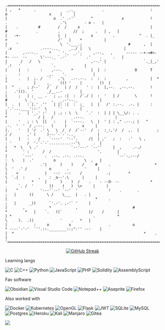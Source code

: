 ```
.=========================================================================================================================.
| ,   *      .              _.._            .                     :                        o                   x    |     |
|                     o  .' .-'`       ^             x            !           .                        .'\        - o -   |
|    .         #        /  /     x                                |    #             .         .      //  ;     .   | ,   |
|   -+-                 |  |           x         .           ^  . |_         +                       /'   |    *          |
|    '                   \  '.___.;                     #      ,  | `.v             .----..._    _../ |   \               |
|       ,----..     *     '._  _.'.     ,---,   ,      ----- --+-<#>-+- ---  --      \'---._ `.-'      `  .'    .     .   |
|      /   /   \                       ,--.' |                 `._|_,'                `.!   '              `.             |
|     |   :     :    ,---.    *        |  |  :             O      T               .     :            _,.    '.            |
|     .   |  ;. /   '   ,'\   .--.--.  :  :  :         ,          |  *     ^            |     ,_    (() '    |        ()  |
|  ^  .   ; /--`   /   /   | /  /    ' :  |  |,--.  ,--.--.       !                     ;   .'(().  '      _/__..-        |
|     ;   | ;  __ .   ; ,. :|  :  /`./ |  :  '   | /       \      !            #        \ _ '       ,   _.-'--._          |
|  .  |   : |.' .''   | |: :|  :  ;_   |  |   /' :.--.  .-. |     :                     ,'.'...____'::-'  \     `'        |
|     .   | '_.' :'   | .; : \  \    `.'  :  | | | \__\/: . .           *              / |   /         .---.              |
|     '   ; : \  ||   :    |  `----.   \  |  ' | : ," .--.; |   ^                .-.  '  '  / ,---.   (     )       x     |
|.    '   | '/  .' \   \  /  /  /`--'  /  :  :_:,'/  /  ,.  |        ;          / /       ,' (     )---`-`-`-.._          |
|     |   :    /    `----'  '--'.     /|  | ,'   ;  :   .'   \ ,               : '       /  '-`-`-`..........--'\      .  |
|   *  \   \ .'               `--'---' `--''     |  ,     .-./         *       ' :      /  /                     '.       |
|       `---`     .  .--. .--. .---.               `--`-,---/                  :  \    |  .'         o             \  ,   |
|               .'|      )    )    /     #     .                    *           \  '  .' /          o       .       '     |
|    <            |   --:  --:    /           .;        *                        \  `.|  :      ,    : _o--'.\      |     |
|           *     |      )    )  /    .    - --O- --              *         .     `. /  '       ))    (   )  \>     |     |
|    ^          '---'`--' `--'  '              !    .       .                       ;   |      ((      \ /    \___  |   . |
|                                        *     .                                    ;   |      _))      `'.-'. ,-'` '     |
|       ,           *           ,                         #            *        *   |    `.   ((`            |/    /      |
| *                                     .          *                                \     ).  .))            '    .   *   |
|            :     o         x                 .          o                    * ----`-'-'  `''.::.________::;"-'' ---    |
|  *                                                           *    .                                                     |
'========================================================================================================================='
```

<center>
  <a href="https://git.io/streak-stats">
    <img src="https://github-readme-streak-stats.herokuapp.com?user=g0sha1337&theme=cobalt&hide_border=true&border_radius=9&card_width=930&card_height=320" alt="GitHub Streak" />
  </a>
</center>

Learning langs

![C](https://img.shields.io/badge/c-%2300599C.svg?style=for-the-badge&logo=c&logoColor=white)
![C++](https://img.shields.io/badge/c++-%2300599C.svg?style=for-the-badge&logo=c%2B%2B&logoColor=white)
![Python](https://img.shields.io/badge/python-3670A0?style=for-the-badge&logo=python&logoColor=ffdd54)
![JavaScript](https://img.shields.io/badge/javascript-%23323330.svg?style=for-the-badge&logo=javascript&logoColor=%23F7DF1E)
![PHP](https://img.shields.io/badge/php-%23777BB4.svg?style=for-the-badge&logo=php&logoColor=white)
![Solidity](https://img.shields.io/badge/Solidity-%23363636.svg?style=for-the-badge&logo=solidity&logoColor=white)
![AssemblyScript](https://img.shields.io/badge/assembly%20script-%23000000.svg?style=for-the-badge&logo=assemblyscript&logoColor=white)

Fav software

![Obsidian](https://img.shields.io/badge/Obsidian-%23483699.svg?style=for-the-badge&logo=obsidian&logoColor=white) 
![Visual Studio Code](https://img.shields.io/badge/Visual%20Studio%20Code-0078d7.svg?style=for-the-badge&logo=visual-studio-code&logoColor=black)
![Notepad++](https://img.shields.io/badge/Notepad++-90E59A.svg?style=for-the-badge&logo=notepad%2b%2b&logoColor=black) 
![Aseprite](https://img.shields.io/badge/Aseprite-FFFFFF?style=for-the-badge&logo=Aseprite&logoColor=#7D929E)
![Firefox](https://img.shields.io/badge/Firefox-FF7139?style=for-the-badge&logo=Firefox-Browser&logoColor=white)

Also worked with

![Docker](https://img.shields.io/badge/docker-%230db7ed.svg?style=for-the-badge&logo=docker&logoColor=white)
![Kubernetes](https://img.shields.io/badge/kubernetes-%23326ce5.svg?style=for-the-badge&logo=kubernetes&logoColor=white)
![OpenGL](https://img.shields.io/badge/OpenGL-%23FFFFFF.svg?style=for-the-badge&logo=opengl)
![Flask](https://img.shields.io/badge/flask-%23000.svg?style=for-the-badge&logo=flask&logoColor=white)
![JWT](https://img.shields.io/badge/JWT-black?style=for-the-badge&logo=JSON%20web%20tokens)
![SQLite](https://img.shields.io/badge/sqlite-%2307405e.svg?style=for-the-badge&logo=sqlite&logoColor=white)
![MySQL](https://img.shields.io/badge/mysql-4479A1.svg?style=for-the-badge&logo=mysql&logoColor=white)
![Postgres](https://img.shields.io/badge/postgres-%23316192.svg?style=for-the-badge&logo=postgresql&logoColor=white)
![Heroku](https://img.shields.io/badge/heroku-%23430098.svg?style=for-the-badge&logo=heroku&logoColor=white)
![Kali](https://img.shields.io/badge/Kali-268BEE?style=for-the-badge&logo=kalilinux&logoColor=white)
![Manjaro](https://img.shields.io/badge/Manjaro-35BF5C?style=for-the-badge&logo=Manjaro&logoColor=white)
![Gitea](https://img.shields.io/badge/Gitea-34495E?style=for-the-badge&logo=gitea&logoColor=5D9425)



 

![](https://komarev.com/ghpvc/?username=g0sha1337)
